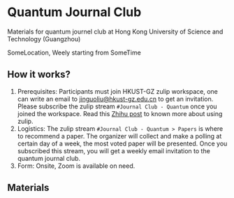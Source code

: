 # Quantum Journal Club
Materials for quantum journel club at Hong Kong University of Science and Technology (Guangzhou)

SomeLocation, Weely starting from SomeTime

## How it works?
1. Prerequisites: Participants must join HKUST-GZ zulip workspace, one can write an email to  [jinguoliu@hkust-gz.edu.cn](mailto:jinguoliu@hkust-gz.edu.cn) to get an invitation. Please subscribe the zulip stream `#Journal Club - Quantum` once you joined the workspace. Read this [Zhihu post](https://zhuanlan.zhihu.com/p/627137818) to known more about using zulip.
2. Logistics: The zulip stream `#Journal Club - Quantum > Papers` is where to recommend a paper. The organizer will collect and make a polling at certain day of a week, the most voted paper will be presented. Once you subscribed this stream, you will get a weekly email invitation to the quantum journal club.
3. Form: Onsite, Zoom is available on need.

## Materials
